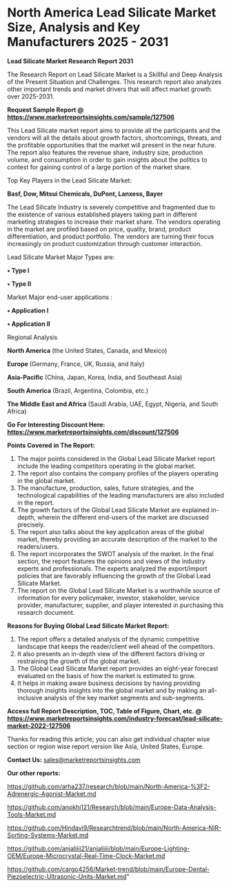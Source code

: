 # North America Lead Silicate Market Size, Analysis and Key Manufacturers 2025 - 2031

<strong>Lead Silicate Market Research Report 2031</strong>

The Research Report on Lead Silicate Market is a Skillful and Deep Analysis of the Present Situation and Challenges. This research report also analyzes other important trends and market drivers that will affect market growth over 2025-2031.

<strong>Request Sample Report @ <a href=https://www.marketreportsinsights.com/sample/127506>https://www.marketreportsinsights.com/sample/127506</a></strong>

This Lead Silicate market report aims to provide all the participants and the vendors will all the details about growth factors, shortcomings, threats, and the profitable opportunities that the market will present in the near future. The report also features the revenue share, industry size, production volume, and consumption in order to gain insights about the politics to contest for gaining control of a large portion of the market share.

Top Key Players in the Lead Silicate Market:

<strong>Basf, Dow, Mitsui Chemicals, DuPont, Lanxess, Bayer</strong>

The Lead Silicate Industry is severely competitive and fragmented due to the existence of various established players taking part in different marketing strategies to increase their market share. The vendors operating in the market are profiled based on price, quality, brand, product differentiation, and product portfolio. The vendors are turning their focus increasingly on product customization through customer interaction.

Lead Silicate Market Major Types are:

<strong>• Type I

• Type II</strong>

Market Major end-user applications :

<strong>• Application I

• Application II</strong>

Regional Analysis

</u><strong><b>North America</b></strong> (the United States, Canada, and Mexico)

<strong><b>Europe </b></strong>(Germany, France, UK, Russia, and Italy)

<strong><b>Asia-Pacific</b></strong> (China, Japan, Korea, India, and Southeast Asia)

<strong><b>South America</b></strong> (Brazil, Argentina, Colombia, etc.)

<strong><b>The Middle East and Africa</b></strong> (Saudi Arabia, UAE, Egypt, Nigeria, and South Africa)

<strong>Go For Interesting Discount Here: <a href=https://www.marketreportsinsights.com/discount/127506>https://www.marketreportsinsights.com/discount/127506</a></strong>

<strong>Points Covered in The Report:</strong>
<ol>
  <li>The major points considered in the Global Lead Silicate Market report include the leading competitors operating in the global market.</li>
  <li>The report also contains the company profiles of the players operating in the global market.</li>
  <li>The manufacture, production, sales, future strategies, and the technological capabilities of the leading manufacturers are also included in the report.</li>
  <li>The growth factors of the Global Lead Silicate Market are explained in-depth, wherein the different end-users of the market are discussed precisely.</li>
  <li>The report also talks about the key application areas of the global market, thereby providing an accurate description of the market to the readers/users.</li>
  <li>The report incorporates the SWOT analysis of the market. In the final section, the report features the opinions and views of the industry experts and professionals. The experts analyzed the export/import policies that are favorably influencing the growth of the Global Lead Silicate Market.</li>
  <li>The report on the Global Lead Silicate Market is a worthwhile source of information for every policymaker, investor, stakeholder, service provider, manufacturer, supplier, and player interested in purchasing this research document.</li>
</ol>
<strong>Reasons for Buying Global Lead Silicate Market Report:</strong>

<ol>
  <li>The report offers a detailed analysis of the dynamic competitive landscape that keeps the reader/client well ahead of the competitors.</li>
  <li>It also presents an in-depth view of the different factors driving or restraining the growth of the global market.</li>
  <li>The Global Lead Silicate Market report provides an eight-year forecast evaluated on the basis of how the market is estimated to grow.</li>
  <li>It helps in making aware business decisions by having providing thorough insights insights into the global market and by making an all-inclusive analysis of the key market segments and sub-segments.</li>
</ol>
<strong>Access full Report Description, TOC, Table of Figure, Chart, etc. @ <a href=https://www.marketreportsinsights.com/industry-forecast/lead-silicate-market-2022-127506>https://www.marketreportsinsights.com/industry-forecast/lead-silicate-market-2022-127506</a></strong>


Thanks for reading this article; you can also get individual chapter wise section or region wise report version like Asia, United States, Europe.

<strong>Contact Us:</strong>
sales@marketreportsinsights.com

<strong>Our other reports:</strong>

<a href=https://github.com/arha237/research/blob/main/North-America-%3F2-Adrenergic-Agonist-Market.md>https://github.com/arha237/research/blob/main/North-America-%3F2-Adrenergic-Agonist-Market.md</a>

<a href=https://github.com/anokhi121/Research/blob/main/Europe-Data-Analysis-Tools-Market.md>https://github.com/anokhi121/Research/blob/main/Europe-Data-Analysis-Tools-Market.md</a>

<a href=https://github.com/Hindavi9/Researchtrend/blob/main/North-America-NIR-Sorting-Systems-Market.md>https://github.com/Hindavi9/Researchtrend/blob/main/North-America-NIR-Sorting-Systems-Market.md</a>

<a href=https://github.com/anjaliiii21/anjaliiii/blob/main/Europe-Lighting-OEM/Europe-Microcrystal-Real-Time-Clock-Market.md>https://github.com/anjaliiii21/anjaliiii/blob/main/Europe-Lighting-OEM/Europe-Microcrystal-Real-Time-Clock-Market.md</a>

<a href=https://github.com/cargo4256/Market-trend/blob/main/Europe-Dental-Piezoelectric-Ultrasonic-Units-Market.md>https://github.com/cargo4256/Market-trend/blob/main/Europe-Dental-Piezoelectric-Ultrasonic-Units-Market.md</a>"
